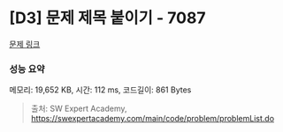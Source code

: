 # [D3] 문제 제목 붙이기 - 7087 

[문제 링크](https://swexpertacademy.com/main/code/problem/problemDetail.do?contestProbId=AWkIdD46A5EDFAXC) 

### 성능 요약

메모리: 19,652 KB, 시간: 112 ms, 코드길이: 861 Bytes



> 출처: SW Expert Academy, https://swexpertacademy.com/main/code/problem/problemList.do
